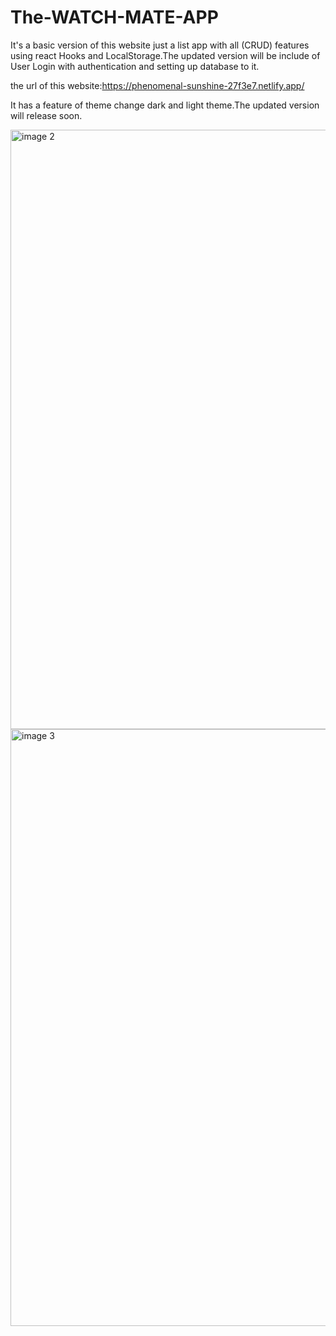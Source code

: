 # The-WATCH-MATE-APP
It's  a basic version of this website just a list app with all (CRUD) features using react Hooks and LocalStorage.The updated version will be include of User Login with authentication and setting up database to it.


the url of this website:https://phenomenal-sunshine-27f3e7.netlify.app/


It has a feature of theme change dark and light theme.The updated version will release soon.

<img width="959" alt="image 2" src="https://user-images.githubusercontent.com/99976840/221356290-4e4e6fd1-15b4-4654-ac66-3bde688c5de0.PNG">

<img width="955" alt="image 3" src="https://user-images.githubusercontent.com/99976840/221356321-e2634114-7257-446c-8f3b-a08cb49456bb.PNG">


